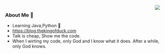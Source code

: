 
<!-- <h2>
<img src="https://emojis.slackmojis.com/emojis/images/1547582922/5197/party_blob.gif?1547582922" width="50"/>
<img src="https://emojis.slackmojis.com/emojis/images/1547582922/5197/party_blob.gif?1547582922" width="50"/>
<img src="https://emojis.slackmojis.com/emojis/images/1547582922/5197/party_blob.gif?1547582922" width="50"/>
  <img src="https://emojis.slackmojis.com/emojis/images/1547582922/5197/party_blob.gif?1547582922" width="50"/>
  <img src="https://emojis.slackmojis.com/emojis/images/1547582922/5197/party_blob.gif?1547582922" width="50"/>
  <img src="https://emojis.slackmojis.com/emojis/images/1547582922/5197/party_blob.gif?1547582922" width="50"/>
  <img src="https://emojis.slackmojis.com/emojis/images/1547582922/5197/party_blob.gif?1547582922" width="50"/>
  <img src="https://emojis.slackmojis.com/emojis/images/1547582922/5197/party_blob.gif?1547582922" width="50"/>
  <img src="https://emojis.slackmojis.com/emojis/images/1547582922/5197/party_blob.gif?1547582922" width="50"/>
  <img src="https://emojis.slackmojis.com/emojis/images/1547582922/5197/party_blob.gif?1547582922" width="50"/>
  <img src="https://emojis.slackmojis.com/emojis/images/1547582922/5197/party_blob.gif?1547582922" width="50"/>
  <img src="https://emojis.slackmojis.com/emojis/images/1547582922/5197/party_blob.gif?1547582922" width="50"/>
  <img src="https://emojis.slackmojis.com/emojis/images/1547582922/5197/party_blob.gif?1547582922" width="50"/>
  <img src="https://emojis.slackmojis.com/emojis/images/1547582922/5197/party_blob.gif?1547582922" width="50"/>
  <img src="https://emojis.slackmojis.com/emojis/images/1547582922/5197/party_blob.gif?1547582922" width="50"/>
</h2> -->




<img align="right" src="https://github-readme-stats.vercel.app/api?username=TheKingOfDuck&count_private=true&show_icons=true&hide=prs&theme=radical" />

<!-- <img align="right" alt="sep" height="390" width="280" src="https://github.com/TheKingOfDuck/TheKingOfDuck/blob/master/images/sep.jpg" /> -->



### About Me 👋



- Learning Java,Python :shit:
- https://blog.thekingofduck.com
- Talk is cheap, Show me the code.
- When I wirting my code, only God and I know what it does. After a while, only God knows.

<!-- <h1>这里是猫猫墙</h1> -->

<!-- <img src="https://github-readme-stats.vercel.app/api?username=TheKingOfDuck&count_private=true&show_icons=true&hide=prs&theme=radical" /> -->

<!-- <img height="650" width="1000" src="https://github.com/TheKingOfDuck/TheKingOfDuck/blob/master/images/sep2.jpg" /> -->

<!-- ### WallCat 🐱

[https://github.com/TheKingOfDuck/wallcat](https://github.com/TheKingOfDuck/wallcat) -->



<!-- <h2>
<img src="https://emojis.slackmojis.com/emojis/images/1547582922/5197/party_blob.gif?1547582922" width="50"/>
<img src="https://emojis.slackmojis.com/emojis/images/1547582922/5197/party_blob.gif?1547582922" width="50"/>
<img src="https://emojis.slackmojis.com/emojis/images/1547582922/5197/party_blob.gif?1547582922" width="50"/>
  <img src="https://emojis.slackmojis.com/emojis/images/1547582922/5197/party_blob.gif?1547582922" width="50"/>
  <img src="https://emojis.slackmojis.com/emojis/images/1547582922/5197/party_blob.gif?1547582922" width="50"/>
  <img src="https://emojis.slackmojis.com/emojis/images/1547582922/5197/party_blob.gif?1547582922" width="50"/>
  <img src="https://emojis.slackmojis.com/emojis/images/1547582922/5197/party_blob.gif?1547582922" width="50"/>
  <img src="https://emojis.slackmojis.com/emojis/images/1547582922/5197/party_blob.gif?1547582922" width="50"/>
  <img src="https://emojis.slackmojis.com/emojis/images/1547582922/5197/party_blob.gif?1547582922" width="50"/>
  <img src="https://emojis.slackmojis.com/emojis/images/1547582922/5197/party_blob.gif?1547582922" width="50"/>
  <img src="https://emojis.slackmojis.com/emojis/images/1547582922/5197/party_blob.gif?1547582922" width="50"/>
  <img src="https://emojis.slackmojis.com/emojis/images/1547582922/5197/party_blob.gif?1547582922" width="50"/>
  <img src="https://emojis.slackmojis.com/emojis/images/1547582922/5197/party_blob.gif?1547582922" width="50"/>
  <img src="https://emojis.slackmojis.com/emojis/images/1547582922/5197/party_blob.gif?1547582922" width="50"/>
  <img src="https://emojis.slackmojis.com/emojis/images/1547582922/5197/party_blob.gif?1547582922" width="50"/>
</h2>
 -->
